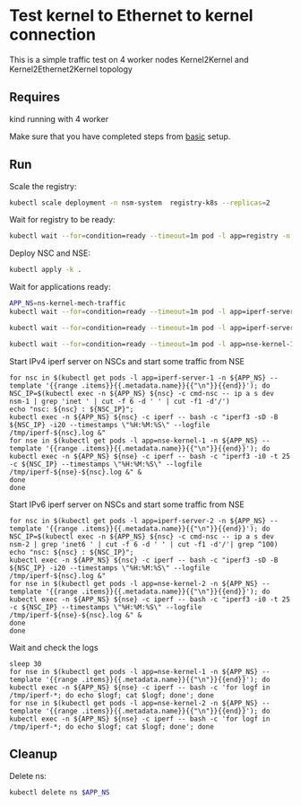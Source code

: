 # Test kernel to Ethernet to kernel connection

This is a simple traffic test on 4 worker nodes Kernel2Kernel and Kernel2Ethernet2Kernel topology

## Requires

kind running with 4 worker

Make sure that you have completed steps from [basic](../../basic)  setup.

## Run

Scale the registry:

```bash
kubectl scale deployment -n nsm-system  registry-k8s --replicas=2
```

Wait for registry to be ready:

```bash
kubectl wait --for=condition=ready --timeout=1m pod -l app=registry -n nsm-system
```

Deploy NSC and NSE:

```bash
kubectl apply -k .
```

Wait for applications ready:

```bash
APP_NS=ns-kernel-mech-traffic
kubectl wait --for=condition=ready --timeout=1m pod -l app=iperf-server-1 -n $APP_NS
```

```bash
kubectl wait --for=condition=ready --timeout=1m pod -l app=iperf-server-2 -n $APP_NS
```

```bash
kubectl wait --for=condition=ready --timeout=1m pod -l app=nse-kernel-1 -n $APP_NS
```

Start IPv4 iperf server on NSCs and start some traffic from NSE

```
for nsc in $(kubectl get pods -l app=iperf-server-1 -n ${APP_NS} --template '{{range .items}}{{.metadata.name}}{{"\n"}}{{end}}'); do
NSC_IP=$(kubectl exec -n ${APP_NS} ${nsc} -c cmd-nsc -- ip a s dev nsm-1 | grep 'inet ' | cut -f 6 -d ' ' | cut -f1 -d'/')
echo "nsc: ${nsc} : ${NSC_IP}";
kubectl exec -n ${APP_NS} ${nsc} -c iperf -- bash -c "iperf3 -sD -B ${NSC_IP} -i20 --timestamps \"%H:%M:%S\" --logfile /tmp/iperf-${nsc}.log &"
for nse in $(kubectl get pods -l app=nse-kernel-1 -n ${APP_NS} --template '{{range .items}}{{.metadata.name}}{{"\n"}}{{end}}'); do
kubectl exec -n ${APP_NS} ${nse} -c iperf -- bash -c "iperf3 -i0 -t 25 -c ${NSC_IP} --timestamps \"%H:%M:%S\" --logfile /tmp/iperf-${nse}-${nsc}.log &" &
done
done
```

Start IPv6 iperf server on NSCs and start some traffic from NSE

```
for nsc in $(kubectl get pods -l app=iperf-server-2 -n ${APP_NS} --template '{{range .items}}{{.metadata.name}}{{"\n"}}{{end}}'); do
NSC_IP=$(kubectl exec -n ${APP_NS} ${nsc} -c cmd-nsc -- ip a s dev nsm-2 | grep 'inet6 ' | cut -f 6 -d ' ' | cut -f1 -d'/'| grep ^100)
echo "nsc: ${nsc} : ${NSC_IP}";
kubectl exec -n ${APP_NS} ${nsc} -c iperf -- bash -c "iperf3 -sD -B ${NSC_IP} -i20 --timestamps \"%H:%M:%S\" --logfile /tmp/iperf-${nsc}.log &"
for nse in $(kubectl get pods -l app=nse-kernel-2 -n ${APP_NS} --template '{{range .items}}{{.metadata.name}}{{"\n"}}{{end}}'); do
kubectl exec -n ${APP_NS} ${nse} -c iperf -- bash -c "iperf3 -i0 -t 25 -c ${NSC_IP} --timestamps \"%H:%M:%S\" --logfile /tmp/iperf-${nse}-${nsc}.log &" &
done
done
```


Wait and check the logs

```
sleep 30
for nse in $(kubectl get pods -l app=nse-kernel-1 -n ${APP_NS} --template '{{range .items}}{{.metadata.name}}{{"\n"}}{{end}}'); do kubectl exec -n ${APP_NS} ${nse} -c iperf -- bash -c 'for logf in /tmp/iperf-*; do echo $logf; cat $logf; done'; done
for nse in $(kubectl get pods -l app=nse-kernel-2 -n ${APP_NS} --template '{{range .items}}{{.metadata.name}}{{"\n"}}{{end}}'); do kubectl exec -n ${APP_NS} ${nse} -c iperf -- bash -c 'for logf in /tmp/iperf-*; do echo $logf; cat $logf; done'; done
```

## Cleanup

Delete ns:

```bash
kubectl delete ns $APP_NS
```
